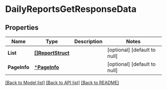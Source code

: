 # DailyReportsGetResponseData

## Properties
Name | Type | Description | Notes
------------ | ------------- | ------------- | -------------
**List** | [**[]ReportStruct**](report_struct.md) |  | [optional] [default to null]
**PageInfo** | [***PageInfo**](page_info.md) |  | [optional] [default to null]

[[Back to Model list]](../README.md#documentation-for-models) [[Back to API list]](../README.md#documentation-for-api-endpoints) [[Back to README]](../README.md)


